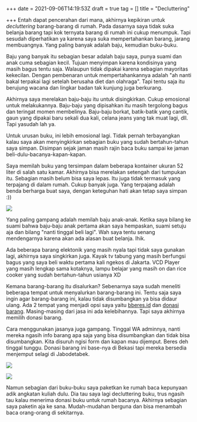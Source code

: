 +++
date = 2021-09-06T14:19:53Z
draft = true
tag = []
title = "Decluttering"

+++
Entah dapat pencerahan dari mana, akhirnya kepikiran untuk _decluttering_ barang-barang di rumah. Pada dasarnya saya tidak suka belanja barang tapi kok ternyata barang di rumah ini cukup menumpuk. Tapi sesudah diperhatikan ya karena saya suka mempertahankan barang, jarang membuangnya. Yang paling banyak adalah baju, kemudian buku-buku.

Baju yang banyak itu sebagian besar adalah baju saya, punya suami dan anak cuma sebagian kecil. Tujuan menyimpan karena kondisinya yang masih bagus tentu saja. Walaupun tidak dipakai karena sebagian mayoritas kekecilan. Dengan pembenaran untuk mempertahankannya adalah "ah nanti bakal terpakai lagi setelah berusaha diet dan olahraga". Tapi tentu saja itu berujung wacana dan lingkar badan tak kunjung juga berkurang.

Akhirnya saya merelakan baju-baju itu untuk disingkirkan. Cukup emosional untuk melakukannya. Baju-baju yang dipisahkan itu masih tergolong bagus dan teringat momen membelinya. Baju-baju borkat, batik-batik yang cantik, gaun yang dipakai baru sekali dua kali, celana jeans yang tak muat lagi, dll. Tapi yasudah lah ya.

Untuk urusan buku, ini lebih emosional lagi. Tidak pernah terbayangkan kalau saya akan menyingkirkan sebagian buku yang sudah bertahun-tahun saya simpan. Disimpan sejak jaman masih rajin baca buku sampai ke jaman beli-dulu-bacanya-kapan-kapan.

Saya memilah buku yang tersimpan dalam beberapa kontainer ukuran 52 liter di salah satu kamar. Akhirnya bisa merelakan setengah dari tumpukan itu. Sebagian masih belum bisa saya lepas. Itu juga tidak termasuk yang terpajang di dalam rumah. Cukup banyak juga. Yang terpajang adalah benda berharga buat saya, dengan keteguhan hati akan tetap saya simpan :))

![](/img/uploads/photo_2021-09-06-22-01-56.jpeg)

Yang paling gampang adalah memilah baju anak-anak. Ketika saya bilang ke suami bahwa baju-baju anak pertama akan saya hempaskan, suami setuju aja dan bilang "nanti tinggal beli lagi". Wah saya tentu senang mendengarnya karena akan ada alasan buat belanja. Ihik.

Ada beberapa barang elektonik yang masih nyala tapi tidak saya gunakan lagi, akhirnya saya singkirkan juga. Kayak tv tabung yang masih berfungsi bagus yang saya beli waktu pertama kali ngekos di Jakarta. VCD Player yang masih lengkap sama kotaknya, lampu belajar yang masih on dan rice cooker yang sudah bertahun-tahun usianya XD

Kemana barang-barang itu disalurkan? Sebenarnya saya sudah meneliti beberapa tempat untuk menyalurkan barang-barang ini. Tentu saja saya ingin agar barang-barang ini, kalau tidak disumbangkan ya bisa didaur ulang. Ada 2 tempat yang menjadi opsi saya yaitu [bberes.id](https://www.instagram.com/stories/highlights/17863511501151822/) dan [donasi barang](https://www.instagram.com/donasibarang/). Masing-masing dari jasa ini ada kelebihannya. Tapi saya akhirnya memilih donasi barang.

Cara menggunakan jasanya juga gampang. Tinggal WA adminnya, nanti mereka ngasih info barang apa saja yang bisa disumbangkan dan tidak bisa disumbangkan. Kita disuruh ngisi form dan kapan mau dijemput. Beres deh tinggal tunggu. Donasi barang ini base-nya di Bekasi tapi mereka bersedia menjemput selagi di Jabodetabek.

![](/img/uploads/photo_2021-09-06-20-27-44.jpeg)

![](/img/uploads/photo_2021-09-06-20-27-49.jpeg)

Namun sebagian dari buku-buku saya paketkan ke rumah baca kepunyaan adik angkatan kuliah dulu. Dia tau saya lagi decluttering buku, trus ngasih tau kalau menerima donasi buku untuk rumah bacanya. Akhirnya sebagian saya paketin aja ke sana. Mudah-mudahan berguna dan bisa menambah baca orang-orang di sekitarnya.